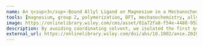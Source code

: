 ```yaml
---
name: An η<sup>3</sup>‐Bound Allyl Ligand on Magnesium in a Mechanochemically Generated Mg/K Allyl Complex
tools: [magnesium, group 2, polymerization, DFT, mechanochemistry, allyl]
image: https://onlinelibrary.wiley.com/cms/asset/01a72fa8-f54e-4488-95a1-1d961f3f6adb/ange201916410-toc-0001-m.jpg
description: By avoiding coordinating solvent, we isolated the first η<sup>3</sup>‐Bound allyl on magnesium. DFT calculations helped us understand the bonding, and make a "recipe" for how to predict eta-3 allyls based on coordination number
external_url: https://onlinelibrary.wiley.com/doi/abs/10.1002/anie.201916410
---
```

